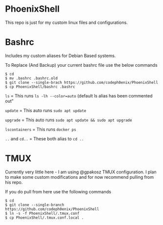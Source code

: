 # PhoenixShell
This repo is just for my custom linux files and configurations.

# Bashrc
Includes my custom aliases for Debian Based systems.

To Replace (And Backup) your current bashrc file use the below commands

```
$ cd
$ mv .bashrc .bashrc.old
$ git clone --single-brach https://github.com/codeph0enix/PhoenixShell
$ cp PhoenixShell/bashrc .bashrc

```
`ls` = This runs `ls -lh --color=auto` (default ls alias has been commented out"

`update` = This auto runs `sudo apt update`

`upgrade` = This auto runs `sudo apt update && sudo apt upgrade`

`lscontainers` = This runs `docker ps`

`..` and `cd..` = These both alias to `cd ..`

# TMUX
Currently very little here - I am using @gpakosz TMUX configuration. I plan to make some custom modifications and for now recommend pulling from his repo.

If you do pull from here use the following commands

```
$ cd
$ git clone --single-branch https://github.com/codeph0enix/PhoenixShell
$ ln -s -f PhoenixShell/.tmux.conf
$ cp PhoenixShell/.tmux.conf.local .
```

